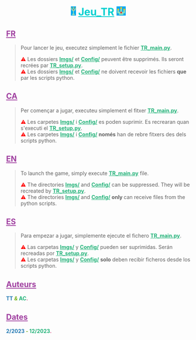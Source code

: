 <h1 align="center" style="color: #00D0D0"><img src="./favicon.jpg" style="max-width: 25px; max-height: 25px"> <b><u>Jeu_TR</b></u> <img src="./favicon.ico" style="max-width: 25px; max-height: 25px"></h1>

## <b><r style="color: #A040A0; text-decoration: underline">FR</r></b>
> Pour lancer le jeu, executez simplement le fichier <b><u style="color: #22B278">TR_main.py</u></b>.<br>
> 
> <r style="color: red">⚠</r> Les dossiers <b><u style="color: #22B278">Imgs/</u></b> et <b><u style="color: #22B278">Config/</u></b> peuvent être supprimés. Ils seront recrées par <b><u style="color: #22B278">TR_setup.py</u></b>.<br>
> <r style="color: red">⚠</r> Les dossiers <b><u style="color: #22B278">Imgs/</u></b> et <b><u style="color: #22B278">Config/</u></b> ne doivent recevoir les fichiers <b>que</b> par les scripts python.

## <b><r style="color: #A040A0; text-decoration: underline">CA</r></b>
> Per començar a jugar, executeu simplement el fitxer <b><u style="color: #22B278">TR_main.py</u></b>.<br>
> 
> <r style="color: red">⚠</r> Les carpetes <b><u style="color: #22B278">Imgs/</u></b> i <b><u style="color: #22B278">Config/</u></b> es poden suprimir. Es recrearan quan s'executi el <b><u style="color: #22B278">TR_setup.py</u></b>.<br>
> <r style="color: red">⚠</r> Les carpetes <b><u style="color: #22B278">Imgs/</u></b> i <b><u style="color: #22B278">Config/</u></b> <b>només</b> han de rebre fitxers des dels scripts python.

## <b><r style="color: #A040A0; text-decoration: underline">EN</r></b>
> To launch the game, simply execute <b><u style="color: #22B278">TR_main.py</u></b> file.<br>
> 
> <r style="color: red">⚠</r> The directories <b><u style="color: #22B278">Imgs/</u></b> and <b><u style="color: #22B278">Config/</u></b> can be suppressed. They will be recreated by <b><u style="color: #22B278">TR_setup.py</u></b>.<br>
> <r style="color: red">⚠</r> The directories <b><u style="color: #22B278">Imgs/</u></b> and <b><u style="color: #22B278">Config/</u></b> <b> only </b> can receive files from the python scripts.

## <b><r style="color: #A040A0; text-decoration: underline">ES</r></b>
> Para empezar a jugar, simplemente ejecute el fichero <b><u style="color: #22B278">TR_main.py</u></b>.<br>
> 
> <r style="color: red">⚠</r> Las carpetas <b><u style="color: #22B278">Imgs/</u></b> y <b><u style="color: #22B278">Config/</u></b> pueden ser suprimidas. Serán recreadas por <b><u style="color: #22B278">TR_setup.py</u></b>.<br>
> <r style="color: red">⚠</r> Les carpetas <b><u style="color: #22B278">Imgs/</u></b> y <b><u style="color: #22B278">Config/</u></b> <b>solo</b> deben recibir ficheros desde los scripts python.

## <b><r style="color: #A040A0; text-decoration: underline">Auteurs</r></b>
**<r style="color: #2278B2">TT</r> <r style="color: #78B222">_&_</r> <r style="color: #22B278">AC</r><r style="color: #d05080">.</r>**
## <b><r style="color: #A040A0; text-decoration: underline">Dates</r></b>
**<r style="color: #2278B2">2/2023</r> <r style="color: #78B222">_-_</r> <r style="color: #22B278">12/2023</r><r style="color: #d05080">.</r>**
</p>